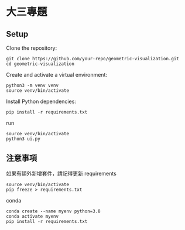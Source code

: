 # 大三專題 

## Setup

Clone the repository:
```
git clone https://github.com/your-repo/geometric-visualization.git
cd geometric-visualization
```
Create and activate a virtual environment:
```
python3 -m venv venv
source venv/bin/activate
```

Install Python dependencies:
```
pip install -r requirements.txt
```

run 
```
source venv/bin/activate
python3 ui.py 
```

## 注意事項 
如果有額外新增套件，請記得更新 requirements 
```
source venv/bin/activate
pip freeze > requirements.txt
```

conda
```
conda create --name myenv python=3.8
conda activate myenv
pip install -r requirements.txt
```